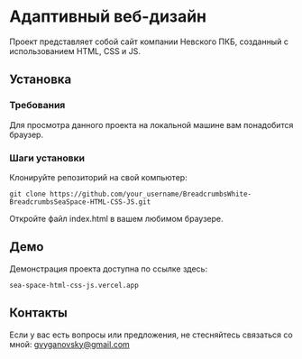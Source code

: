 # Адаптивный веб-дизайн

Проект представляет собой сайт компании Невского ПКБ, созданный с использованием HTML, CSS и JS.

## Установка

### Требования

Для просмотра данного проекта на локальной машине вам понадобится браузер.

### Шаги установки

Клонируйте репозиторий на свой компьютер:

```git clone https://github.com/your_username/BreadcrumbsWhite-BreadcrumbsSeaSpace-HTML-CSS-JS.git ```

Откройте файл index.html в вашем любимом браузере.

## Демо
Демонстрация проекта доступна по ссылке здесь:

```sea-space-html-css-js.vercel.app ```

## Контакты
Если у вас есть вопросы или предложения, не стесняйтесь связаться со мной: gvyganovsky@gmail.com
